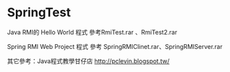 # SpringTest
Java RMI的 Hello World 程式 參考RmiTest.rar 、RmiTest2.rar
 
Spring RMI Web Project 程式 參考 SpringRMIClinet.rar、SpringRMIServer.rar

其它參考：Java程式教學甘仔店 http://pclevin.blogspot.tw/
